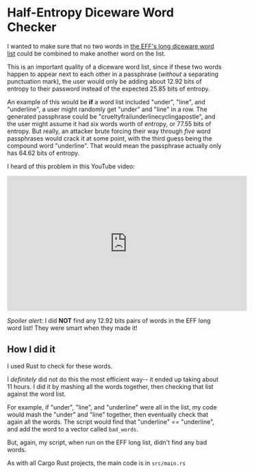 # Half-Entropy Diceware Word Checker

I wanted to make sure that no two words in [the EFF's long diceware word list](https://www.eff.org/deeplinks/2016/07/new-wordlists-random-passphrases) could be combined to make another word on the list. 

This is an important quality of a diceware word list, since if these two words happen to appear next to each other in a passphrase (_without_ a separating punctuation mark), the user would only be adding about 12.92 bits of entropy to their password instead of the expected 25.85 bits of entropy. 

An example of this would be **if** a word list included "under", "line", and "underline", a user might randomly get "under" and "line" in a row. The generated passphrase could be "crueltyfrailunderlinecyclingapostle", and the user might assume it had six words worth of entropy, or 77.55 bits of entropy. But really, an attacker brute forcing their way through _five_ word passphrases would crack it at some point, with the third guess being the compound word "underline". That would mean the passphrase actually only has 64.62 bits of entropy.

I heard of this problem in this YouTube video:

<iframe width="560" height="315" src="https://www.youtube.com/embed/Pe_3cFuSw1E?start=515" frameborder="0" allow="autoplay; encrypted-media" allowfullscreen></iframe>

*Spoiler alert*: I did **NOT** find any 12.92 bits pairs of words in the EFF long word list! They were smart when they made it! 

## How I did it

I used Rust to check for these words. 

I _definitely_ did not do this the most efficient way-- it ended up taking about 11 hours. I did it by mashing all the words together, then checking that list against the word list. 

For example, if "under", "line", and "underline" were all in the list, my code would mash the "under" and "line" together, then eventually check that again all the words. The script would find that "underline" == "underline", and add the word to a vector called `bad_words`. 

But, again, my script, when run on the EFF long list, didn't find any bad words.

As with all Cargo Rust projects, the main code is in `src/main.rs`
